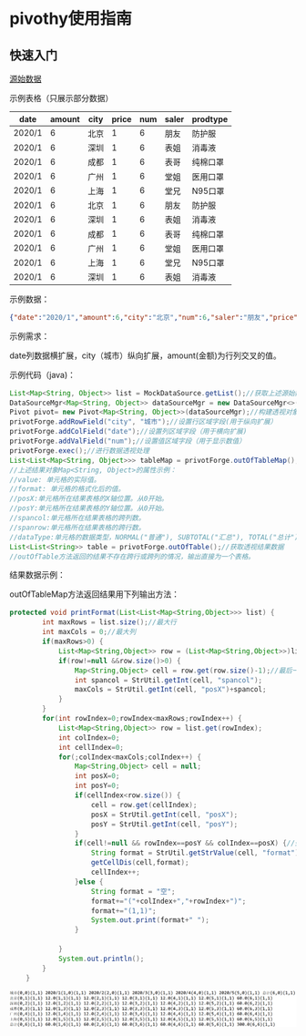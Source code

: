 # pivothy使用指南

## 快速入门

[源始数据](docs/docs.json)

示例表格（只展示部分数据）


| date   | amount | city | price | num | saler | prodtype |
| ------ | ------ | ---- | ----- | --- | ----- | -------- |
| 2020/1 | 6      | 北京 | 1     | 6   | 朋友  | 防护服   |
| 2020/1 | 6      | 深圳 | 1     | 6   | 表姐  | 消毒液   |
| 2020/1 | 6      | 成都 | 1     | 6   | 表哥  | 纯棉口罩 |
| 2020/1 | 6      | 广州 | 1     | 6   | 堂姐  | 医用口罩 |
| 2020/1 | 6      | 上海 | 1     | 6   | 堂兄  | N95口罩  |
| 2020/1 | 6      | 北京 | 1     | 6   | 朋友  | 防护服   |
| 2020/1 | 6      | 深圳 | 1     | 6   | 表姐  | 消毒液   |
| 2020/1 | 6      | 成都 | 1     | 6   | 表哥  | 纯棉口罩 |
| 2020/1 | 6      | 广州 | 1     | 6   | 堂姐  | 医用口罩 |
| 2020/1 | 6      | 上海 | 1     | 6   | 堂兄  | N95口罩  |
| 2020/1 | 6      | 深圳 | 1     | 6   | 表姐  | 消毒液   |

示例数据：

```json
{"date":"2020/1","amount":6,"city":"北京","num":6,"saler":"朋友","price":1,"prodtype":"防护服"}
```

示例需求：

date列数据横扩展，city（城市）纵向扩展，amount(金额)为行列交叉的值。

示例代码（java)：

```java
List<Map<String, Object>> list = MockDataSource.getList();//获取上述源始数据
DataSourceMgr<Map<String, Object>> dataSourceMgr = new DataSourceMgr<>(list);//设置数据源
Pivot pivot= new Pivot<Map<String, Object>>(dataSourceMgr);//构建透视对象
privotForge.addRowField("city", "城市");//设置行区域字段(用于纵向扩展）
privotForge.addColField("date");//设置列区域字段（用于横向扩展)
privotForge.addValField("num");//设置值区域字段（用于显示数值）
privotForge.exec();//进行数据透视处理
List<List<Map<String, Object>>> tableMap = privotForge.outOfTableMap();//获取透视结果数据
//上述结果对象Map<String, Object>的属性示例：
//value: 单元格的实际值。
//format: 单元格的格式化后的值。
//posX:单元格所在结果表格的X轴位置。从0开始。
//posY:单元格所在结果表格的Y轴位置。从0开始。
//spancol:单元格所在结果表格的跨列数。
//spanrow:单元格所在结果表格的跨行数。
//dataType:单元格的数据类型，NORMAL("普通"), SUBTOTAL("汇总"), TOTAL("总计"),MUTIL("数值"),TITLE("标题")
List<List<String>> table = privotForge.outOfTable();//获取透视结果数据
//outOfTable方法返回的结果不存在跨行或跨列的情况，输出直接为一个表格。
```

结果数据示例：

outOfTableMap方法返回结果用下列输出方法：

```java
protected void printFormat(List<List<Map<String,Object>>> list) {
		int maxRows = list.size();//最大行
		int maxCols = 0;//最大列
		if(maxRows>0) {
			List<Map<String,Object>> row = (List<Map<String,Object>>)list.get(0);
			if(row!=null &&row.size()>0) {
				Map<String,Object> cell = row.get(row.size()-1);//最后一个单元
				int spancol = StrUtil.getInt(cell, "spancol");
				maxCols = StrUtil.getInt(cell, "posX")+spancol;
			}
		}   	   
		for(int rowIndex=0;rowIndex<maxRows;rowIndex++) {
			List<Map<String,Object>> row = list.get(rowIndex);
			int colIndex=0;
			int cellIndex=0;
			for(;colIndex<maxCols;colIndex++) {
				Map<String,Object> cell = null;
				int posX=0;
				int posY=0;
				if(cellIndex<row.size()) {
					cell = row.get(cellIndex);
					posX = StrUtil.getInt(cell, "posX");
					posY = StrUtil.getInt(cell, "posY");
				}
				if(cell!=null && rowIndex==posY && colIndex==posX) {//坐标对上
					String format = StrUtil.getStrValue(cell, "format");
					getCellDis(cell,format);
					cellIndex++;
				}else {
					String format = "空";
					format+="("+colIndex+","+rowIndex+")";
					format+="(1,1)";
					System.out.print(format+" ");
				}
			
			}
			System.out.println();
		}
	}
```

![1717145749994](images/pivothy/1717145749994.png)
